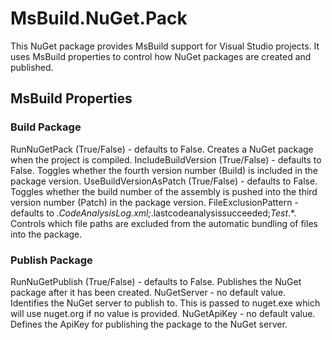 # MsBuild.NuGet.Pack
This NuGet package provides MsBuild support for Visual Studio projects. It uses MsBuild properties to control how NuGet packages are created and published.

## MsBuild Properties

### Build Package
RunNuGetPack (True/False) - defaults to False. Creates a NuGet package when the project is compiled.
IncludeBuildVersion (True/False) - defaults to False. Toggles whether the fourth version number (Build) is included in the package version.
UseBuildVersionAsPatch (True/False) - defaults to False. Toggles whether the build number of the assembly is pushed into the third version number (Patch) in the package version.
FileExclusionPattern - defaults to *.CodeAnalysisLog.xml;*.lastcodeanalysissucceeded;*Test*.*. Controls which file paths are excluded from the automatic bundling of files into the package.


### Publish Package
RunNuGetPublish (True/False) - defaults to False. Publishes the NuGet package after it has been created.
NuGetServer - no default value. Identifies the NuGet server to publish to. This is passed to nuget.exe which will use nuget.org if no value is provided.
NuGetApiKey - no default value. Defines the ApiKey for publishing the package to the NuGet server.

